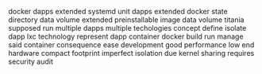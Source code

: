 docker dapps extended systemd unit dapps extended docker state directory data volume extended preinstallable image data volume titania supposed run multiple dapps multiple techologies concept define isolate dapp lxc technology represent dapp container docker build run manage said container consequence ease development good performance low end hardware compact footprint imperfect isolation due kernel sharing requires security audit
